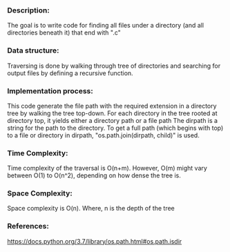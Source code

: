 ### Description:
The goal is to write code for finding all files under a directory (and all directories beneath it) that end with ".c"

### Data structure:
Traversing is done by walking through tree of directories and searching for output files by defining a recursive function.

### Implementation process:
This code generate the file path with the required extension in a directory tree by walking the tree top-down.
For each directory in the tree rooted at directory top, it yields either a directory path or a file path
The dirpath is a string for the path to the directory. To get a full path (which begins with top) to a file or directory in dirpath, "os.path.join(dirpath, child)" is used.

### Time Complexity:
Time complexity of the traversal is O(n+m). However, O(m) might vary between O(1) to O(n^2), depending on how dense the tree is.

### Space Complexity:
Space complexity is O(n). Where, n is the depth of the tree

### References:
https://docs.python.org/3.7/library/os.path.html#os.path.isdir
